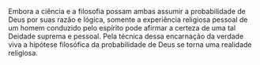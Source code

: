 ﻿Embora a ciência e a filosofia possam ambas assumir a probabilidade de Deus por suas razão e lógica, somente a experiência religiosa pessoal de um homem conduzido pelo espírito pode afirmar a certeza de uma tal Deidade suprema e pessoal. Pela técnica dessa encarnação da verdade viva a hipótese filosófica da probabilidade de Deus se torna uma realidade religiosa.
